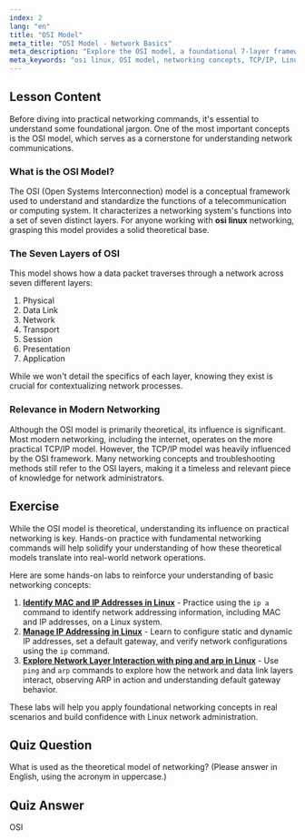 ```yaml
---
index: 2
lang: "en"
title: "OSI Model"
meta_title: "OSI Model - Network Basics"
meta_description: "Explore the OSI model, a foundational 7-layer framework for networking. Learn how this theoretical concept influences the TCP/IP model and its importance in the world of OSI Linux networking."
meta_keywords: "osi linux, OSI model, networking concepts, TCP/IP, Linux networking, network layers, theoretical model, 7-layer model"
---
```


## Lesson Content

Before diving into practical networking commands, it's essential to understand some foundational jargon. One of the most important concepts is the OSI model, which serves as a cornerstone for understanding network communications.

### What is the OSI Model?

The OSI (Open Systems Interconnection) model is a conceptual framework used to understand and standardize the functions of a telecommunication or computing system. It characterizes a networking system's functions into a set of seven distinct layers. For anyone working with **osi linux** networking, grasping this model provides a solid theoretical base.

### The Seven Layers of OSI

This model shows how a data packet traverses through a network across seven different layers:

1. Physical
2. Data Link
3. Network
4. Transport
5. Session
6. Presentation
7. Application

While we won't detail the specifics of each layer, knowing they exist is crucial for contextualizing network processes.

### Relevance in Modern Networking

Although the OSI model is primarily theoretical, its influence is significant. Most modern networking, including the internet, operates on the more practical TCP/IP model. However, the TCP/IP model was heavily influenced by the OSI framework. Many networking concepts and troubleshooting methods still refer to the OSI layers, making it a timeless and relevant piece of knowledge for network administrators.

## Exercise

While the OSI model is theoretical, understanding its influence on practical networking is key. Hands-on practice with fundamental networking commands will help solidify your understanding of how these theoretical models translate into real-world network operations.

Here are some hands-on labs to reinforce your understanding of basic networking concepts:

1. **[Identify MAC and IP Addresses in Linux](https://labex.io/labs/comptia-identify-mac-and-ip-addresses-in-linux-592731)** - Practice using the `ip a` command to identify network addressing information, including MAC and IP addresses, on a Linux system.
2. **[Manage IP Addressing in Linux](https://labex.io/labs/comptia-manage-ip-addressing-in-linux-592736)** - Learn to configure static and dynamic IP addresses, set a default gateway, and verify network configurations using the `ip` command.
3. **[Explore Network Layer Interaction with ping and arp in Linux](https://labex.io/labs/comptia-explore-network-layer-interaction-with-ping-and-arp-in-linux-592746)** - Use `ping` and `arp` commands to explore how the network and data link layers interact, observing ARP in action and understanding default gateway behavior.

These labs will help you apply foundational networking concepts in real scenarios and build confidence with Linux network administration.

## Quiz Question

What is used as the theoretical model of networking? (Please answer in English, using the acronym in uppercase.)

## Quiz Answer

OSI
